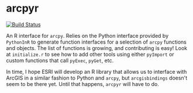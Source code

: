 arcpyr
======

[![Build Status](https://travis-ci.org/mkoohafkan/arcpyr.svg)](https://travis-ci.org/mkoohafkan/arcpyr)

An R interface for `arcpy`. Relies on the Python interface provided by 
`PythonInR` to generate function interfaces for a selection of `arcpy` functions
and objects. The list of functions is growing, and contributing is easy! Look 
at `initialize.r` to see how to add other tools using either `pyImport` or 
custom functions that call `pyExec`, `pyGet`, etc.

In time, I hope ESRI will develop an R library that allows us to interface with
ArcGIS in a similar fashion to Python and `arcpy`, but `arcgisbindings` doesn't
seem to be there yet. Until that happens, `arcpyr` will have to do.

